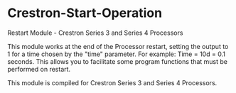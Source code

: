 # Crestron-Start-Operation
Restart Module - Crestron Series 3 and Series 4 Processors

This module works at the end of the Processor restart, setting the output to 1 for a time chosen by the "time" parameter.
For example: Time = 10d = 0.1 seconds.
This allows you to facilitate some program functions that must be performed on restart.

This module is compiled for Crestron Series 3 and Series 4 Processors.

